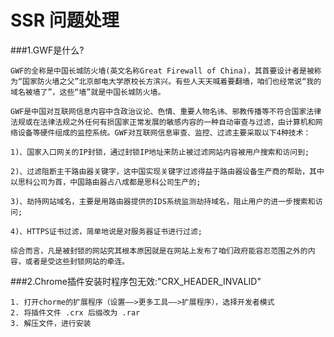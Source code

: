 # SSR 问题处理

###1.GWF是什么?

	GWF的全称是中国长城防火墙(英文名称Great Firewall of China)，其首要设计者是被称为“国家防火墙之父”北京邮电大学原校长方滨兴。有些人天天喊着要翻墙，咱们也经常说“我的域名被墙了”，这些“墙”就是中国长城防火墙。

	GWF是中国对互联网信息内容中含政治议论、色情、重要人物名讳、邪教传播等不符合国家法律法规或在法律法规之外任何有损国家正常发展的敏感内容的一种自动审查与过滤，由计算机和网络设备等硬件组成的监控系统。GWF对互联网信息审查、监控、过滤主要采取以下4种技术：

	1)、国家入口网关的IP封锁，通过封锁IP地址来防止被过滤网站内容被用户搜索和访问到;

	2)、过滤阻断主干路由器关键字，这中国实现关键字过滤得益于路由器设备生产商的帮助，其中以思科公司为首，中国路由器占八成都是思科公司生产的;

	3)、劫持网站域名，主要是用路由器提供的IDS系统监测劫持域名，阻止用户的进一步搜索和访问;

	4)、HTTPS证书过滤，简单地说是对服务器证书进行过滤;

	综合而言，凡是被封锁的网站究其根本原因就是在网站上发布了咱们政府能容忍范围之外的内容，或者是受这些封锁网站的牵连。

###2.Chrome插件安装时程序包无效:"CRX_HEADER_INVALID"

	1. 打开chorme的扩展程序（设置——>更多工具——>扩展程序），选择开发者模式
	2. 将插件文件 .crx 后缀改为 .rar 
	3. 解压文件，进行安装